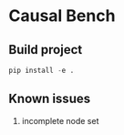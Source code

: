 # Causal Bench

## Build project
```python
pip install -e .
```

## Known issues
1. incomplete node set
